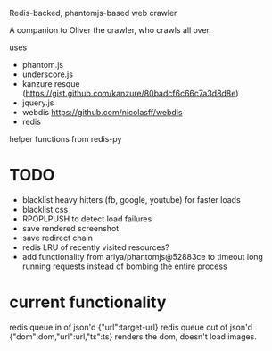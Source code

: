 Redis-backed, phantomjs-based web crawler

A companion to Oliver the crawler, who crawls all over.

uses

  * phantom.js
  * underscore.js
  * kanzure resque (https://gist.github.com/kanzure/80badcf6c66c7a3d8d8e)
  * jquery.js
  * webdis https://github.com/nicolasff/webdis
  * redis

helper functions from redis-py

TODO
====

  * blacklist heavy hitters (fb, google, youtube) for faster loads
  * blacklist css
  * RPOPLPUSH to detect load failures
  * save rendered screenshot
  * save redirect chain
  * redis LRU of recently visited resources?
  * add functionality from ariya/phantomjs@52883ce to timeout long running requests instead of bombing the entire process

current functionality
=====================

redis queue in of json'd {"url":target-url}
redis queue out of json'd {"dom":dom,"url":url,"ts":ts}
renders the dom, doesn't load images.
